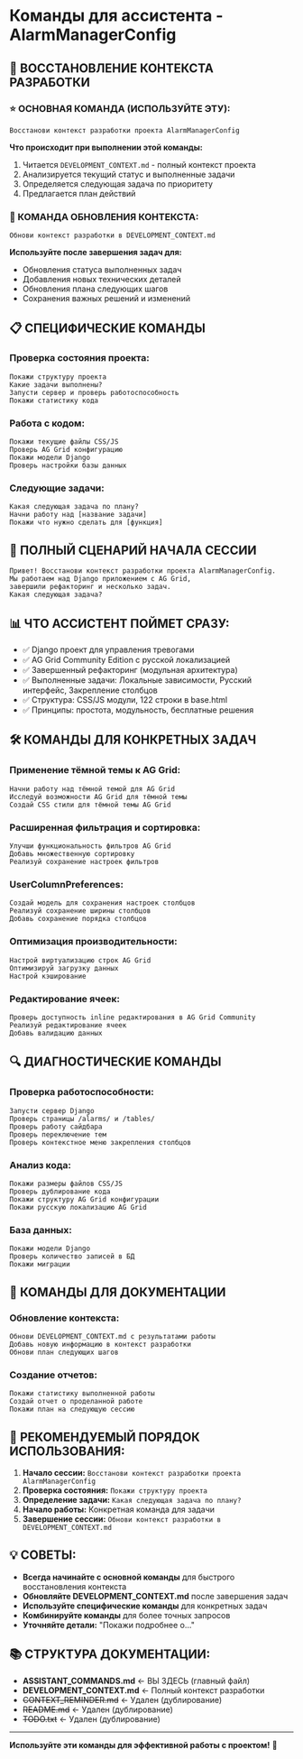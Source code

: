 # Команды для ассистента - AlarmManagerConfig

## 🚀 ВОССТАНОВЛЕНИЕ КОНТЕКСТА РАЗРАБОТКИ

### ⭐ ОСНОВНАЯ КОМАНДА (ИСПОЛЬЗУЙТЕ ЭТУ):
```
Восстанови контекст разработки проекта AlarmManagerConfig
```

**Что происходит при выполнении этой команды:**
1. Читается `DEVELOPMENT_CONTEXT.md` - полный контекст проекта
2. Анализируется текущий статус и выполненные задачи
3. Определяется следующая задача по приоритету
4. Предлагается план действий

### 🔄 КОМАНДА ОБНОВЛЕНИЯ КОНТЕКСТА:
```
Обнови контекст разработки в DEVELOPMENT_CONTEXT.md
```

**Используйте после завершения задач для:**
- Обновления статуса выполненных задач
- Добавления новых технических деталей
- Обновления плана следующих шагов
- Сохранения важных решений и изменений

## 📋 СПЕЦИФИЧЕСКИЕ КОМАНДЫ

### Проверка состояния проекта:
```
Покажи структуру проекта
Какие задачи выполнены?
Запусти сервер и проверь работоспособность
Покажи статистику кода
```

### Работа с кодом:
```
Покажи текущие файлы CSS/JS
Проверь AG Grid конфигурацию
Покажи модели Django
Проверь настройки базы данных
```

### Следующие задачи:
```
Какая следующая задача по плану?
Начни работу над [название задачи]
Покажи что нужно сделать для [функция]
```

## 🎯 ПОЛНЫЙ СЦЕНАРИЙ НАЧАЛА СЕССИИ

```
Привет! Восстанови контекст разработки проекта AlarmManagerConfig. 
Мы работаем над Django приложением с AG Grid, 
завершили рефакторинг и несколько задач. 
Какая следующая задача?
```

## 📊 ЧТО АССИСТЕНТ ПОЙМЕТ СРАЗУ:

- ✅ Django проект для управления тревогами
- ✅ AG Grid Community Edition с русской локализацией
- ✅ Завершенный рефакторинг (модульная архитектура)
- ✅ Выполненные задачи: Локальные зависимости, Русский интерфейс, Закрепление столбцов
- ✅ Структура: CSS/JS модули, 122 строки в base.html
- ✅ Принципы: простота, модульность, бесплатные решения

## 🛠️ КОМАНДЫ ДЛЯ КОНКРЕТНЫХ ЗАДАЧ

### Применение тёмной темы к AG Grid:
```
Начни работу над тёмной темой для AG Grid
Исследуй возможности AG Grid для тёмной темы
Создай CSS стили для тёмной темы AG Grid
```

### Расширенная фильтрация и сортировка:
```
Улучши функциональность фильтров AG Grid
Добавь множественную сортировку
Реализуй сохранение настроек фильтров
```

### UserColumnPreferences:
```
Создай модель для сохранения настроек столбцов
Реализуй сохранение ширины столбцов
Добавь сохранение порядка столбцов
```

### Оптимизация производительности:
```
Настрой виртуализацию строк AG Grid
Оптимизируй загрузку данных
Настрой кэширование
```

### Редактирование ячеек:
```
Проверь доступность inline редактирования в AG Grid Community
Реализуй редактирование ячеек
Добавь валидацию данных
```

## 🔍 ДИАГНОСТИЧЕСКИЕ КОМАНДЫ

### Проверка работоспособности:
```
Запусти сервер Django
Проверь страницы /alarms/ и /tables/
Проверь работу сайдбара
Проверь переключение тем
Проверь контекстное меню закрепления столбцов
```

### Анализ кода:
```
Покажи размеры файлов CSS/JS
Проверь дублирование кода
Покажи структуру AG Grid конфигурации
Покажи русскую локализацию AG Grid
```

### База данных:
```
Покажи модели Django
Проверь количество записей в БД
Покажи миграции
```

## 📝 КОМАНДЫ ДЛЯ ДОКУМЕНТАЦИИ

### Обновление контекста:
```
Обнови DEVELOPMENT_CONTEXT.md с результатами работы
Добавь новую информацию в контекст разработки
Обнови план следующих шагов
```

### Создание отчетов:
```
Покажи статистику выполненной работы
Создай отчет о проделанной работе
Покажи план на следующую сессию
```

## 🎯 РЕКОМЕНДУЕМЫЙ ПОРЯДОК ИСПОЛЬЗОВАНИЯ:

1. **Начало сессии:** `Восстанови контекст разработки проекта AlarmManagerConfig`
2. **Проверка состояния:** `Покажи структуру проекта`
3. **Определение задачи:** `Какая следующая задача по плану?`
4. **Начало работы:** Конкретная команда для задачи
5. **Завершение сессии:** `Обнови контекст разработки в DEVELOPMENT_CONTEXT.md`

## 💡 СОВЕТЫ:

- **Всегда начинайте с основной команды** для быстрого восстановления контекста
- **Обновляйте DEVELOPMENT_CONTEXT.md** после завершения задач
- **Используйте специфические команды** для конкретных задач
- **Комбинируйте команды** для более точных запросов
- **Уточняйте детали:** "Покажи подробнее о..."

## 📚 СТРУКТУРА ДОКУМЕНТАЦИИ:

- **ASSISTANT_COMMANDS.md** ← ВЫ ЗДЕСЬ (главный файл)
- **DEVELOPMENT_CONTEXT.md** ← Полный контекст разработки
- ~~CONTEXT_REMINDER.md~~ ← Удален (дублирование)
- ~~README.md~~ ← Удален (дублирование)
- ~~TODO.txt~~ ← Удален (дублирование)

---

**Используйте эти команды для эффективной работы с проектом!** 🚀 